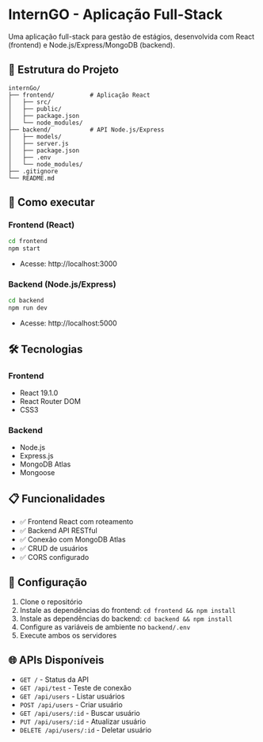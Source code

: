 # InternGO - Aplicação Full-Stack

Uma aplicação full-stack para gestão de estágios, desenvolvida com React (frontend) e Node.js/Express/MongoDB (backend).

## 📁 Estrutura do Projeto

```
internGo/
├── frontend/          # Aplicação React
│   ├── src/
│   ├── public/
│   ├── package.json
│   └── node_modules/
├── backend/           # API Node.js/Express
│   ├── models/
│   ├── server.js
│   ├── package.json
│   ├── .env
│   └── node_modules/
├── .gitignore
└── README.md
```

## 🚀 Como executar

### Frontend (React)
```bash
cd frontend
npm start
```
- Acesse: http://localhost:3000

### Backend (Node.js/Express)
```bash
cd backend
npm run dev
```
- Acesse: http://localhost:5000

## 🛠 Tecnologias

### Frontend
- React 19.1.0
- React Router DOM
- CSS3

### Backend
- Node.js
- Express.js
- MongoDB Atlas
- Mongoose

## 📋 Funcionalidades

- ✅ Frontend React com roteamento
- ✅ Backend API RESTful
- ✅ Conexão com MongoDB Atlas
- ✅ CRUD de usuários
- ✅ CORS configurado

## 🔧 Configuração

1. Clone o repositório
2. Instale as dependências do frontend: `cd frontend && npm install`
3. Instale as dependências do backend: `cd backend && npm install`
4. Configure as variáveis de ambiente no `backend/.env`
5. Execute ambos os servidores

## 🌐 APIs Disponíveis

- `GET /` - Status da API
- `GET /api/test` - Teste de conexão
- `GET /api/users` - Listar usuários
- `POST /api/users` - Criar usuário
- `GET /api/users/:id` - Buscar usuário
- `PUT /api/users/:id` - Atualizar usuário
- `DELETE /api/users/:id` - Deletar usuário
